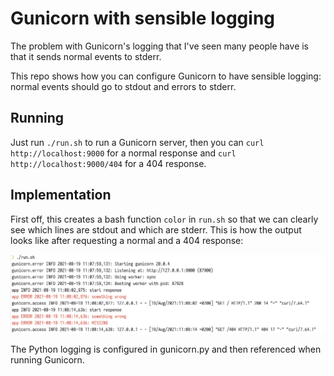 # Gunicorn with sensible logging

The problem with Gunicorn's logging that I've seen many people have is that it
sends normal events to stderr.

This repo shows how you can configure Gunicorn to have sensible logging: normal
events should go to stdout and errors to stderr.

## Running

Just run `./run.sh` to run a Gunicorn server, then you can
`curl http://localhost:9000` for a normal response and
`curl http://localhost:9000/404` for a 404 response.

## Implementation

First off, this creates a bash function `color` in `run.sh` so that we can
clearly see which lines are stdout and which are stderr. This is how the output
looks like after requesting a normal and a 404 response:

![Output](screenshot.png)

The Python logging is configured in gunicorn.py and then referenced when running
Gunicorn.
